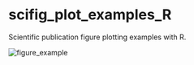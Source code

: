 # scifig_plot_examples_R
Scientific publication figure plotting examples with R. 

![figure_example](https://github.com/marco-meer/scifig_plot_examples_R/blob/main/figure_example.png)
